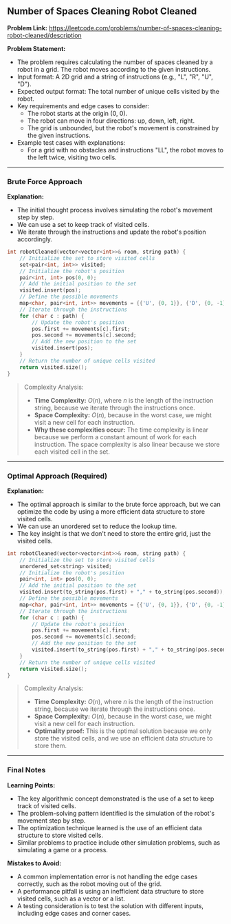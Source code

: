 ## Number of Spaces Cleaning Robot Cleaned
**Problem Link:** https://leetcode.com/problems/number-of-spaces-cleaning-robot-cleaned/description

**Problem Statement:**
- The problem requires calculating the number of spaces cleaned by a robot in a grid. The robot moves according to the given instructions.
- Input format: A 2D grid and a string of instructions (e.g., "L", "R", "U", "D").
- Expected output format: The total number of unique cells visited by the robot.
- Key requirements and edge cases to consider:
  - The robot starts at the origin (0, 0).
  - The robot can move in four directions: up, down, left, right.
  - The grid is unbounded, but the robot's movement is constrained by the given instructions.
- Example test cases with explanations:
  - For a grid with no obstacles and instructions "LL", the robot moves to the left twice, visiting two cells.

---

### Brute Force Approach

**Explanation:**
- The initial thought process involves simulating the robot's movement step by step.
- We can use a set to keep track of visited cells.
- We iterate through the instructions and update the robot's position accordingly.

```cpp
int robotCleaned(vector<vector<int>>& room, string path) {
    // Initialize the set to store visited cells
    set<pair<int, int>> visited;
    // Initialize the robot's position
    pair<int, int> pos(0, 0);
    // Add the initial position to the set
    visited.insert(pos);
    // Define the possible movements
    map<char, pair<int, int>> movements = {{'U', {0, 1}}, {'D', {0, -1}}, {'L', {-1, 0}}, {'R', {1, 0}}};
    // Iterate through the instructions
    for (char c : path) {
        // Update the robot's position
        pos.first += movements[c].first;
        pos.second += movements[c].second;
        // Add the new position to the set
        visited.insert(pos);
    }
    // Return the number of unique cells visited
    return visited.size();
}
```

> Complexity Analysis:
> - **Time Complexity:** $O(n)$, where $n$ is the length of the instruction string, because we iterate through the instructions once.
> - **Space Complexity:** $O(n)$, because in the worst case, we might visit a new cell for each instruction.
> - **Why these complexities occur:** The time complexity is linear because we perform a constant amount of work for each instruction. The space complexity is also linear because we store each visited cell in the set.

---

### Optimal Approach (Required)

**Explanation:**
- The optimal approach is similar to the brute force approach, but we can optimize the code by using a more efficient data structure to store visited cells.
- We can use an unordered set to reduce the lookup time.
- The key insight is that we don't need to store the entire grid, just the visited cells.

```cpp
int robotCleaned(vector<vector<int>>& room, string path) {
    // Initialize the set to store visited cells
    unordered_set<string> visited;
    // Initialize the robot's position
    pair<int, int> pos(0, 0);
    // Add the initial position to the set
    visited.insert(to_string(pos.first) + "," + to_string(pos.second));
    // Define the possible movements
    map<char, pair<int, int>> movements = {{'U', {0, 1}}, {'D', {0, -1}}, {'L', {-1, 0}}, {'R', {1, 0}}};
    // Iterate through the instructions
    for (char c : path) {
        // Update the robot's position
        pos.first += movements[c].first;
        pos.second += movements[c].second;
        // Add the new position to the set
        visited.insert(to_string(pos.first) + "," + to_string(pos.second));
    }
    // Return the number of unique cells visited
    return visited.size();
}
```

> Complexity Analysis:
> - **Time Complexity:** $O(n)$, where $n$ is the length of the instruction string, because we iterate through the instructions once.
> - **Space Complexity:** $O(n)$, because in the worst case, we might visit a new cell for each instruction.
> - **Optimality proof:** This is the optimal solution because we only store the visited cells, and we use an efficient data structure to store them.

---

### Final Notes

**Learning Points:**
- The key algorithmic concept demonstrated is the use of a set to keep track of visited cells.
- The problem-solving pattern identified is the simulation of the robot's movement step by step.
- The optimization technique learned is the use of an efficient data structure to store visited cells.
- Similar problems to practice include other simulation problems, such as simulating a game or a process.

**Mistakes to Avoid:**
- A common implementation error is not handling the edge cases correctly, such as the robot moving out of the grid.
- A performance pitfall is using an inefficient data structure to store visited cells, such as a vector or a list.
- A testing consideration is to test the solution with different inputs, including edge cases and corner cases.